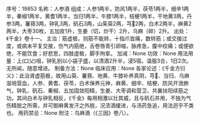 序号：19853
名称：人参酒
组成：人参1两半，防风1两半，茯苓1两半，细辛1两半，秦椒1两半，黄耆1两半，当归1两半，牛膝1两半，桔梗1两半，干地黄3两，丹参3两，薯蓣3两，钟乳3两，矾石3两，山茱萸2两，芎2两，白术2两半，麻黄2两半，大枣30枚，五加皮1升，生姜（切，炒干）2升，乌麻（碎）2升。
出处：《千金》卷十一。
主治：筋虚极，则筋不能转，十指爪皆痛，数转筋；或交接过度，或病未平复交接，伤气内筋绝，舌卷唇青引卵缩，脉疼急，腹中绞痛；或便欲绝，不能饮食；好悲思，四肢虚极，脚手拘挛。
加减：None
功效：None
用法用量：上(口父)咀，钟乳别以小袋子盛，以清酒2升半，浸5宿。温服3合，1日2次。无所闻，随意增进。
制备方法：None
临床应用：None
各家论述：《千金方衍义》：此治肾虚筋极，故用山萸、薯蓣、地黄、牛膝补养真阴，芎、当归、乌麻滋培营血，人参、黄耆、茯苓，白术保养元神，麻黄、细辛、桔梗、防风开泄肺气，钟乳、矾石、秦椒、五加固敛阳精，生姜、大枣调和营卫，共襄扶阳续筋之功。其间白术与钟乳相反，《千金》每用相激以壮其威，且与矾石并用，不独为气伤精脱之所需，并可御麻黄发汗之外脱，况渍酒缓进，与汤药急追，用法迥乎不类也。
用药禁忌：None
附注：乌麻酒（《三因》卷八）。
